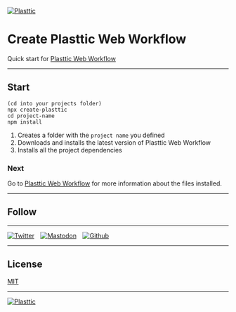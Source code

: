 [![Plasttic](https://plasttic.dev/repo/repo-banner-1400w.png)](https://plasttic.dev)

# Create Plasttic Web Workflow

Quick start for [Plasttic Web Workflow](https://github.com/tojeiro-me/Plasttic)

---

## Start

```
(cd into your projects folder)
npx create-plasttic
cd project-name
npm install
```

1. Creates a folder with the `project name` you defined
2. Downloads and installs the latest version of Plasttic Web Workflow
3. Installs all the project dependencies

### Next

Go to [Plasttic Web Workflow](https://github.com/tojeiro-me/Plasttic#readme) for more information about the files installed.

---

## Follow

---

[![Twitter](https://plasttic.dev/repo/twitter.svg)](https://twitter.com/Plasttic_Dev)&emsp;[![Mastodon](https://plasttic.dev/repo/mastodon.svg)](https://mastodon.social/@plasttic)&emsp;[![Github](https://plasttic.dev/repo/github.svg)](https://github.com/tojeiro-me)

---

## License

[MIT](./LICENSE)

---

[![Plasttic](https://plasttic.dev/repo/repo-badge-50h.png)](https://github.com/tojeiro-me/Plasttic)
